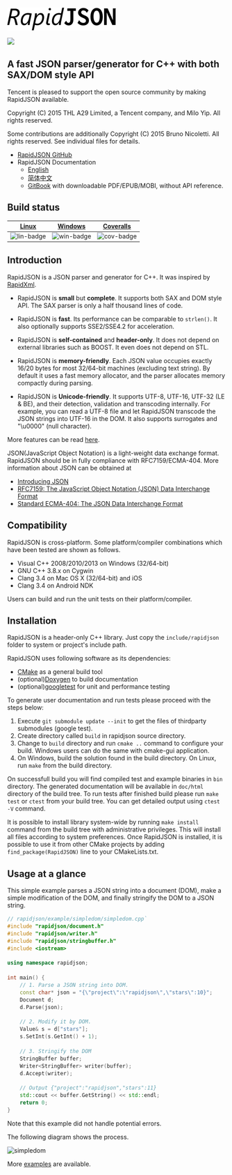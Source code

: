 ![](doc/logo/rapidjson.png)

![](https://img.shields.io/badge/release-v1.0.2-blue.png)

## A fast JSON parser/generator for C++ with both SAX/DOM style API

Tencent is pleased to support the open source community by making RapidJSON available.

Copyright (C) 2015 THL A29 Limited, a Tencent company, and Milo Yip. All rights reserved.

Some contributions are additionally Copyright (C) 2015 Bruno Nicoletti. All rights reserved. See individual files for details.

* [RapidJSON GitHub](https://github.com/miloyip/rapidjson/)
* RapidJSON Documentation
  * [English](http://rapidjson.org/)
  * [简体中文](http://rapidjson.org/zh-cn/)
  * [GitBook](https://www.gitbook.com/book/miloyip/rapidjson/) with downloadable PDF/EPUB/MOBI, without API reference.

## Build status

| [Linux][lin-link] | [Windows][win-link] | [Coveralls][cov-link] |
| :---------------: | :-----------------: | :-------------------: |
| ![lin-badge]      | ![win-badge]        | ![cov-badge]          |

[lin-badge]: https://travis-ci.org/miloyip/rapidjson.png?branch=master "Travis build status"
[lin-link]:  https://travis-ci.org/miloyip/rapidjson "Travis build status"
[win-badge]: https://ci.appveyor.com/api/projects/status/u658dcuwxo14a8m9/branch/master "AppVeyor build status"
[win-link]:  https://ci.appveyor.com/project/miloyip/rapidjson/branch/master "AppVeyor build status"
[cov-badge]: https://coveralls.io/repos/miloyip/rapidjson/badge.png?branch=master
[cov-link]:  https://coveralls.io/r/miloyip/rapidjson?branch=master

## Introduction

RapidJSON is a JSON parser and generator for C++. It was inspired by [RapidXml](http://rapidxml.sourceforge.net/).

* RapidJSON is **small** but **complete**. It supports both SAX and DOM style API. The SAX parser is only a half thousand lines of code.

* RapidJSON is **fast**. Its performance can be comparable to `strlen()`. It also optionally supports SSE2/SSE4.2 for acceleration.

* RapidJSON is **self-contained** and **header-only**. It does not depend on external libraries such as BOOST. It even does not depend on STL.

* RapidJSON is **memory-friendly**. Each JSON value occupies exactly 16/20 bytes for most 32/64-bit machines (excluding text string). By default it uses a fast memory allocator, and the parser allocates memory compactly during parsing.

* RapidJSON is **Unicode-friendly**. It supports UTF-8, UTF-16, UTF-32 (LE & BE), and their detection, validation and transcoding internally. For example, you can read a UTF-8 file and let RapidJSON transcode the JSON strings into UTF-16 in the DOM. It also supports surrogates and "\u0000" (null character).

More features can be read [here](doc/features.md).

JSON(JavaScript Object Notation) is a light-weight data exchange format. RapidJSON should be in fully compliance with RFC7159/ECMA-404. More information about JSON can be obtained at
* [Introducing JSON](http://json.org/)
* [RFC7159: The JavaScript Object Notation (JSON) Data Interchange Format](http://www.ietf.org/rfc/rfc7159.txt)
* [Standard ECMA-404: The JSON Data Interchange Format](http://www.ecma-international.org/publications/standards/Ecma-404.htm)

## Compatibility

RapidJSON is cross-platform. Some platform/compiler combinations which have been tested are shown as follows.
* Visual C++ 2008/2010/2013 on Windows (32/64-bit)
* GNU C++ 3.8.x on Cygwin
* Clang 3.4 on Mac OS X (32/64-bit) and iOS
* Clang 3.4 on Android NDK

Users can build and run the unit tests on their platform/compiler.

## Installation

RapidJSON is a header-only C++ library. Just copy the `include/rapidjson` folder to system or project's include path.

RapidJSON uses following software as its dependencies:
* [CMake](https://cmake.org/) as a general build tool
* (optional)[Doxygen](http://www.doxygen.org) to build documentation
* (optional)[googletest](https://github.com/google/googletest) for unit and performance testing

To generate user documentation and run tests please proceed with the steps below:

1. Execute `git submodule update --init` to get the files of thirdparty submodules (google test).
2. Create directory called `build` in rapidjson source directory.
3. Change to `build` directory and run `cmake ..` command to configure your build. Windows users can do the same with cmake-gui application.
4. On Windows, build the solution found in the build directory. On Linux, run `make` from the build directory.

On successfull build you will find compiled test and example binaries in `bin`
directory. The generated documentation will be available in `doc/html`
directory of the build tree. To run tests after finished build please run `make
test` or `ctest` from your build tree. You can get detailed output using `ctest
-V` command.

It is possible to install library system-wide by running `make install` command
from the build tree with administrative privileges. This will install all files
according to system preferences.  Once RapidJSON is installed, it is possible
to use it from other CMake projects by adding `find_package(RapidJSON)` line to
your CMakeLists.txt.

## Usage at a glance

This simple example parses a JSON string into a document (DOM), make a simple modification of the DOM, and finally stringify the DOM to a JSON string.

~~~~~~~~~~cpp
// rapidjson/example/simpledom/simpledom.cpp`
#include "rapidjson/document.h"
#include "rapidjson/writer.h"
#include "rapidjson/stringbuffer.h"
#include <iostream>

using namespace rapidjson;

int main() {
    // 1. Parse a JSON string into DOM.
    const char* json = "{\"project\":\"rapidjson\",\"stars\":10}";
    Document d;
    d.Parse(json);

    // 2. Modify it by DOM.
    Value& s = d["stars"];
    s.SetInt(s.GetInt() + 1);

    // 3. Stringify the DOM
    StringBuffer buffer;
    Writer<StringBuffer> writer(buffer);
    d.Accept(writer);

    // Output {"project":"rapidjson","stars":11}
    std::cout << buffer.GetString() << std::endl;
    return 0;
}
~~~~~~~~~~

Note that this example did not handle potential errors.

The following diagram shows the process.

![simpledom](doc/diagram/simpledom.png)

More [examples](https://github.com/miloyip/rapidjson/tree/master/example) are available.
